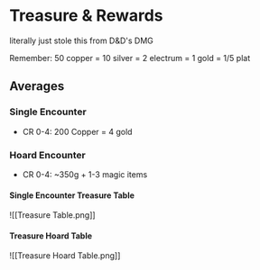 # Treasure & Rewards

literally just stole this from D&D's DMG

Remember:
50 copper = 10 silver = 2 electrum = 1 gold = 1/5 plat

## Averages
### Single Encounter
- CR 0-4: 200 Copper = 4 gold

### Hoard Encounter
- CR 0-4: ~350g + 1-3 magic items

#### Single Encounter Treasure Table
![[Treasure Table.png]]

#### Treasure Hoard Table
![[Treasure Hoard Table.png]]